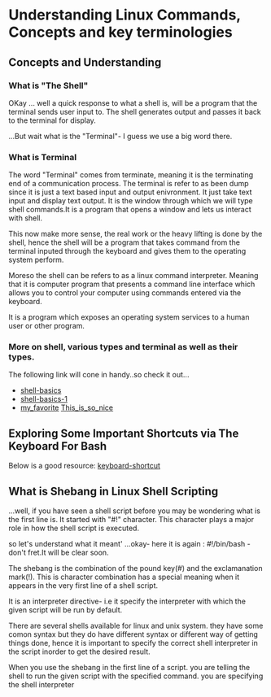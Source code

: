 # Understanding Linux Commands, Concepts and key terminologies

## Concepts and Understanding

### What is "The Shell"
OKay ... well a quick response to what a shell is, will be a program that the terminal sends user input to. The shell generates output and passes it back to the terminal for display.

...But wait what is the "Terminal"- I guess we use a big word there.

### What is Terminal
The word "Terminal" comes from terminate, meaning it is the terminating end of a communication process. The terminal is refer to as been dump since it is just a text based input and output enivronment. It just take text input and display text output. It is the window through which we will type shell commands.It is a program that opens a window and lets us interact with shell. 

This now make more sense, the real work or the heavy lifting is done by the shell, hence the shell will be a program that takes command from the terminal inputed through the keyboard and gives them to the operating system perform.

Moreso the shell can be refers to as a linux command interpreter. Meaning that it is computer program that presents a command line interface which allows you to control your computer using commands entered via the keyboard.

It is a program which exposes an operating system services to a human user or other program.

### More on shell, various types and terminal as well as their types.
The following link will cone in handy..so check it out...
* [shell-basics](http://linuxcommand.org/lc3_lts0010.php)
* [shell-basics-1](https://datacarpentry.org/shell-genomics/01-introduction/)
* [my_favorite](https://www.hanselman.com/blog/whats-the-difference-between-a-console-a-terminal-and-a-shell)
[This_is_so_nice](https://www.geeksforgeeks.org/difference-between-terminal-console-shell-and-command-line/)


## Exploring Some Important Shortcuts via The Keyboard For Bash
Below is a good  resource:
[keyboard-shortcut](https://www.howtogeek.com/howto/ubuntu/keyboard-shortcuts-for-bash-command-shell-for-ubuntu-debian-suse-redhat-linux-etc/)

## What is Shebang in Linux Shell Scripting
...well, if you have seen a shell script before you may be wondering what is the first line is. It started with "#!" character. This character plays a major role in how the shell script is executed.

so let's understand what it meant'
...okay- here it is again : #!/bin/bash - don't fret.It will be clear soon.

The shebang is the combination of the pound key(#) and the exclamanation mark(!). This is character combination has a special meaning when it appears in the very first line of a shell script.

It is an interpreter directive- i.e it specify the interpreter with which the given script will be run by default.

There are several shells available for linux and unix system. they have some comon syntax but  they do have different syntax or different way of getting things done, hence it is important to specify the correct shell interpreter in the script inorder to get the desired result.

When you use  the shebang in the first line of a script. you are telling the shell to run the given script with the specified command. you are specifying the shell interpreter
